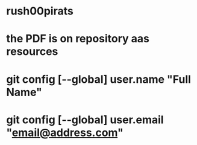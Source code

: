 # rush00pirats
# the PDF is on repository aas resources

# git config [--global] user.name "Full Name"
# git config [--global] user.email "email@address.com"
